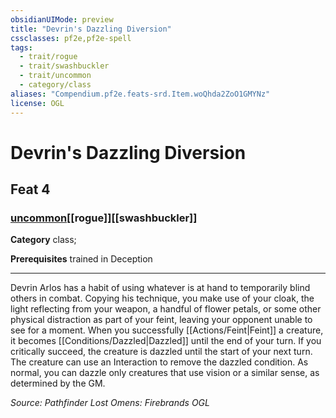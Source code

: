 ```yaml
---
obsidianUIMode: preview
title: "Devrin's Dazzling Diversion"
cssclasses: pf2e,pf2e-spell
tags:
  - trait/rogue
  - trait/swashbuckler
  - trait/uncommon
  - category/class
aliases: "Compendium.pf2e.feats-srd.Item.woQhda2ZoO1GMYNz"
license: OGL
---
```

# Devrin's Dazzling Diversion
## Feat 4
### [uncommon](uncommon "Uncommon Rarity Trait")[[rogue]][[swashbuckler]]

**Category** class; 



**Prerequisites** trained in Deception
* * *
Devrin Arlos has a habit of using whatever is at hand to temporarily blind others in combat. Copying his technique, you make use of your cloak, the light reflecting from your weapon, a handful of flower petals, or some other physical distraction as part of your feint, leaving your opponent unable to see for a moment. When you successfully [[Actions/Feint|Feint]] a creature, it becomes [[Conditions/Dazzled|Dazzled]] until the end of your turn. If you critically succeed, the creature is dazzled until the start of your next turn. The creature can use an Interaction to remove the dazzled condition. As normal, you can dazzle only creatures that use vision or a similar sense, as determined by the GM.

*Source: Pathfinder Lost Omens: Firebrands*
*OGL*